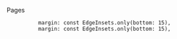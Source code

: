 Pages

              margin: const EdgeInsets.only(bottom: 15),
              margin: const EdgeInsets.only(bottom: 15),
